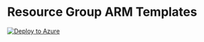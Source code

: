 # Resource Group ARM Templates

[![Deploy to Azure](https://aka.ms/deploytoazurebutton)](https://portal.azure.com/#create/Microsoft.Template/uri/https%3A%2F%2Fraw.githubusercontent.com%2Fhendersonandrade%2Fazure%2Fmain%2FInfra%2520as%2520Code%2520with%2520ARM%2520and%2520Bicep%2Ftemplates%2FResourceGroup%2Fresource_group.json)

